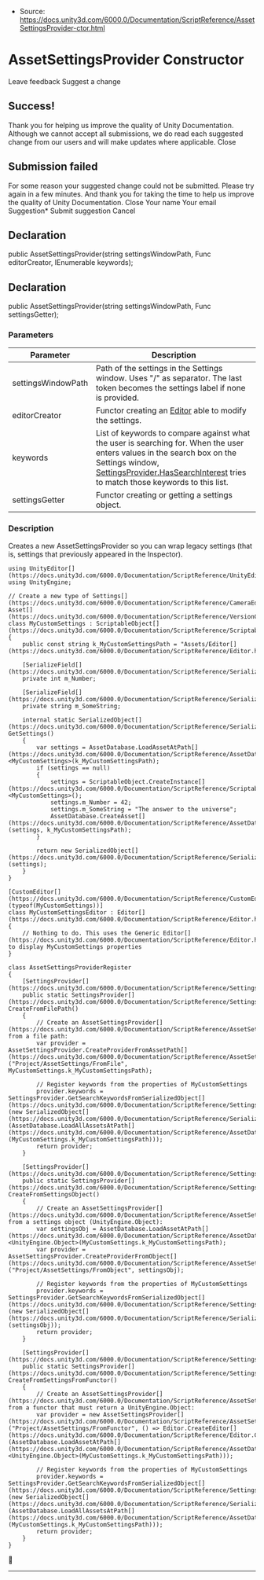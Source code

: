 * Source: https://docs.unity3d.com/6000.0/Documentation/ScriptReference/AssetSettingsProvider-ctor.html

# AssetSettingsProvider Constructor
Leave feedback
Suggest a change
## Success!
Thank you for helping us improve the quality of Unity Documentation. Although we cannot accept all submissions, we do read each suggested change from our users and will make updates where applicable.
Close
## Submission failed
For some reason your suggested change could not be submitted. Please <a>try again</a> in a few minutes. And thank you for taking the time to help us improve the quality of Unity Documentation.
Close
Your name Your email Suggestion* Submit suggestion
Cancel
## Declaration
public AssetSettingsProvider(string settingsWindowPath, Func<Editor> editorCreator, IEnumerable<string> keywords); 
## Declaration
public AssetSettingsProvider(string settingsWindowPath, Func<Object> settingsGetter); 
### Parameters
Parameter | Description  
---|---  
settingsWindowPath | Path of the settings in the Settings window. Uses "/" as separator. The last token becomes the settings label if none is provided.  
editorCreator | Functor creating an [Editor](https://docs.unity3d.com/6000.0/Documentation/ScriptReference/Editor.html) able to modify the settings.  
keywords | List of keywords to compare against what the user is searching for. When the user enters values in the search box on the Settings window, [SettingsProvider.HasSearchInterest](https://docs.unity3d.com/6000.0/Documentation/ScriptReference/SettingsProvider.HasSearchInterest.html) tries to match those keywords to this list.  
settingsGetter | Functor creating or getting a settings object.  
### Description
Creates a new AssetSettingsProvider so you can wrap legacy settings (that is, settings that previously appeared in the Inspector).
```
using UnityEditor[](https://docs.unity3d.com/6000.0/Documentation/ScriptReference/UnityEditor.html);
using UnityEngine;  
  
// Create a new type of Settings[](https://docs.unity3d.com/6000.0/Documentation/ScriptReference/CameraEditor.Settings.html) Asset[](https://docs.unity3d.com/6000.0/Documentation/ScriptReference/VersionControl.Asset.html).
class MyCustomSettings : ScriptableObject[](https://docs.unity3d.com/6000.0/Documentation/ScriptReference/ScriptableObject.html)
{
    public const string k_MyCustomSettingsPath = "Assets/Editor[](https://docs.unity3d.com/6000.0/Documentation/ScriptReference/Editor.html)/MyCustomSettings.asset";  
  
    [SerializeField[](https://docs.unity3d.com/6000.0/Documentation/ScriptReference/SerializeField.html)]
    private int m_Number;  
  
    [SerializeField[](https://docs.unity3d.com/6000.0/Documentation/ScriptReference/SerializeField.html)]
    private string m_SomeString;  
  
    internal static SerializedObject[](https://docs.unity3d.com/6000.0/Documentation/ScriptReference/SerializedObject.html) GetSettings()
    {
        var settings = AssetDatabase.LoadAssetAtPath[](https://docs.unity3d.com/6000.0/Documentation/ScriptReference/AssetDatabase.LoadAssetAtPath.html)<MyCustomSettings>(k_MyCustomSettingsPath);
        if (settings == null)
        {
            settings = ScriptableObject.CreateInstance[](https://docs.unity3d.com/6000.0/Documentation/ScriptReference/ScriptableObject.CreateInstance.html)<MyCustomSettings>();
            settings.m_Number = 42;
            settings.m_SomeString = "The answer to the universe";
            AssetDatabase.CreateAsset[](https://docs.unity3d.com/6000.0/Documentation/ScriptReference/AssetDatabase.CreateAsset.html)(settings, k_MyCustomSettingsPath);
        }  
  
        return new SerializedObject[](https://docs.unity3d.com/6000.0/Documentation/ScriptReference/SerializedObject.html)(settings);
    }
}  
  
[CustomEditor[](https://docs.unity3d.com/6000.0/Documentation/ScriptReference/CustomEditor.html)(typeof(MyCustomSettings))]
class MyCustomSettingsEditor : Editor[](https://docs.unity3d.com/6000.0/Documentation/ScriptReference/Editor.html)
{
    // Nothing to do. This uses the Generic Editor[](https://docs.unity3d.com/6000.0/Documentation/ScriptReference/Editor.html) to display MyCustomSettings properties
}  
  
class AssetSettingsProviderRegister
{
    [SettingsProvider[](https://docs.unity3d.com/6000.0/Documentation/ScriptReference/SettingsProvider.html)]
    public static SettingsProvider[](https://docs.unity3d.com/6000.0/Documentation/ScriptReference/SettingsProvider.html) CreateFromFilePath()
    {
        // Create an AssetSettingsProvider[](https://docs.unity3d.com/6000.0/Documentation/ScriptReference/AssetSettingsProvider.html) from a file path:
        var provider = AssetSettingsProvider.CreateProviderFromAssetPath[](https://docs.unity3d.com/6000.0/Documentation/ScriptReference/AssetSettingsProvider.CreateProviderFromAssetPath.html)("Project/AssetSettings/FromFile", MyCustomSettings.k_MyCustomSettingsPath);  
  
        // Register keywords from the properties of MyCustomSettings
        provider.keywords = SettingsProvider.GetSearchKeywordsFromSerializedObject[](https://docs.unity3d.com/6000.0/Documentation/ScriptReference/SettingsProvider.GetSearchKeywordsFromSerializedObject.html)(new SerializedObject[](https://docs.unity3d.com/6000.0/Documentation/ScriptReference/SerializedObject.html)(AssetDatabase.LoadAllAssetsAtPath[](https://docs.unity3d.com/6000.0/Documentation/ScriptReference/AssetDatabase.LoadAllAssetsAtPath.html)(MyCustomSettings.k_MyCustomSettingsPath)));
        return provider;
    }  
  
    [SettingsProvider[](https://docs.unity3d.com/6000.0/Documentation/ScriptReference/SettingsProvider.html)]
    public static SettingsProvider[](https://docs.unity3d.com/6000.0/Documentation/ScriptReference/SettingsProvider.html) CreateFromSettingsObject()
    {
        // Create an AssetSettingsProvider[](https://docs.unity3d.com/6000.0/Documentation/ScriptReference/AssetSettingsProvider.html) from a settings object (UnityEngine.Object):
        var settingsObj = AssetDatabase.LoadAssetAtPath[](https://docs.unity3d.com/6000.0/Documentation/ScriptReference/AssetDatabase.LoadAssetAtPath.html)<UnityEngine.Object>(MyCustomSettings.k_MyCustomSettingsPath);
        var provider = AssetSettingsProvider.CreateProviderFromObject[](https://docs.unity3d.com/6000.0/Documentation/ScriptReference/AssetSettingsProvider.CreateProviderFromObject.html)("Project/AssetSettings/FromObject", settingsObj);  
  
        // Register keywords from the properties of MyCustomSettings
        provider.keywords = SettingsProvider.GetSearchKeywordsFromSerializedObject[](https://docs.unity3d.com/6000.0/Documentation/ScriptReference/SettingsProvider.GetSearchKeywordsFromSerializedObject.html)(new SerializedObject[](https://docs.unity3d.com/6000.0/Documentation/ScriptReference/SerializedObject.html)(settingsObj));
        return provider;
    }  
  
    [SettingsProvider[](https://docs.unity3d.com/6000.0/Documentation/ScriptReference/SettingsProvider.html)]
    public static SettingsProvider[](https://docs.unity3d.com/6000.0/Documentation/ScriptReference/SettingsProvider.html) CreateFromSettingsFromFunctor()
    {
        // Create an AssetSettingsProvider[](https://docs.unity3d.com/6000.0/Documentation/ScriptReference/AssetSettingsProvider.html) from a functor that must return a UnityEngine.Object:
        var provider = new AssetSettingsProvider[](https://docs.unity3d.com/6000.0/Documentation/ScriptReference/AssetSettingsProvider.html)("Project/AssetSettings/FromFunctor", () => Editor.CreateEditor[](https://docs.unity3d.com/6000.0/Documentation/ScriptReference/Editor.CreateEditor.html)(AssetDatabase.LoadAssetAtPath[](https://docs.unity3d.com/6000.0/Documentation/ScriptReference/AssetDatabase.LoadAssetAtPath.html)<UnityEngine.Object>(MyCustomSettings.k_MyCustomSettingsPath)));  
  
        // Register keywords from the properties of MyCustomSettings
        provider.keywords = SettingsProvider.GetSearchKeywordsFromSerializedObject[](https://docs.unity3d.com/6000.0/Documentation/ScriptReference/SettingsProvider.GetSearchKeywordsFromSerializedObject.html)(new SerializedObject[](https://docs.unity3d.com/6000.0/Documentation/ScriptReference/SerializedObject.html)(AssetDatabase.LoadAllAssetsAtPath[](https://docs.unity3d.com/6000.0/Documentation/ScriptReference/AssetDatabase.LoadAllAssetsAtPath.html)(MyCustomSettings.k_MyCustomSettingsPath)));
        return provider;
    }
}

```

* * *
